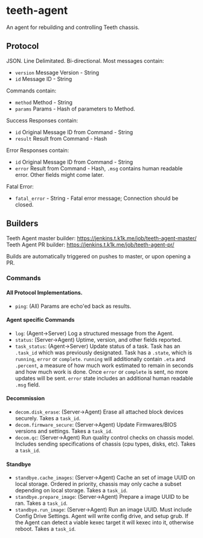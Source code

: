 # teeth-agent

An agent for rebuilding and controlling Teeth chassis.

## Protocol

JSON. Line Delimitated. Bi-directional. Most messages contain:

* `version` Message Version - String
* `id` Message ID - String

Commands contain:

* `method` Method - String
* `params` Params - Hash of parameters to Method.

Success Responses contain:

* `id` Original Message ID from Command - String
* `result` Result from Command - Hash

Error Responses contain:

* `id` Original Message ID from Command - String
* `error` Result from Command - Hash, `.msg` contains human readable error.  Other fields might come later.

Fatal Error:

* `fatal_error` - String - Fatal error message;  Connection should be closed.


## Builders

Teeth Agent master builder: https://jenkins.t.k1k.me/job/teeth-agent-master/
Teeth Agent PR builder: https://jenkins.t.k1k.me/job/teeth-agent-pr/

Builds are automatically triggered on pushes to master, or upon opening a PR.

### Commands

#### All Protocol Implementations.

* `ping`: (All) Params are echo'ed back as results.

#### Agent specific Commands

* `log`: (Agent->Server) Log a structured message from the Agent.
* `status`: (Server->Agent) Uptime, version, and other fields reported.
* `task_status`: (Agent->Server) Update status of a task.  Task has an `.task_id` which was previously designated.  Task has a `.state`, which is `running`, `error` or `complete`.  `running` will additionally contain `.eta` and `.percent`, a measure of how much work estimated to remain in seconds and how much work is done.  Once `error` or `complete` is sent, no more updates will be sent.  `error` state includes an additional human readable `.msg` field.


#### Decommission

* `decom.disk_erase`: (Server->Agent) Erase all attached block devices securely. Takes a `task_id`.
* `decom.firmware_secure`: (Server->Agent) Update Firmwares/BIOS versions and settings.  Takes a `task_id`.
* `decom.qc`: (Server->Agent) Run quality control checks on chassis model. Includes sending specifications of chassis (cpu types, disks, etc).  Takes a `task_id`.


#### Standbye

* `standbye.cache_images`: (Server->Agent) Cache an set of image UUID on local storage.  Ordered in priority, chassis may only cache a subset depending on local storage.  Takes a `task_id`.
* `standbye.prepare_image`: (Server->Agent) Prepare a image UUID to be ran. Takes a `task_id`.
* `standbye.run_image`: (Server->Agent) Run an image UUID.  Must include Config Drive Settings.  Agent will write config drive, and setup grub.  If the Agent can detect a viable kexec target it will kexec into it, otherwise reboot. Takes a `task_id`.






